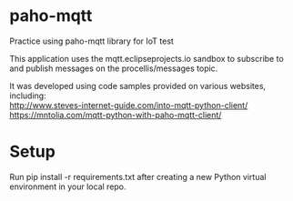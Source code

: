 # paho-mqtt
Practice using paho-mqtt library for IoT test

This application uses the mqtt.eclipseprojects.io sandbox to subscribe to and publish messages on the procellis/messages topic.

It was developed using code samples provided on various websites, including: <br>
http://www.steves-internet-guide.com/into-mqtt-python-client/<br>
https://mntolia.com/mqtt-python-with-paho-mqtt-client/

# Setup
Run pip install -r requirements.txt after creating a new Python virtual environment in your local repo.

